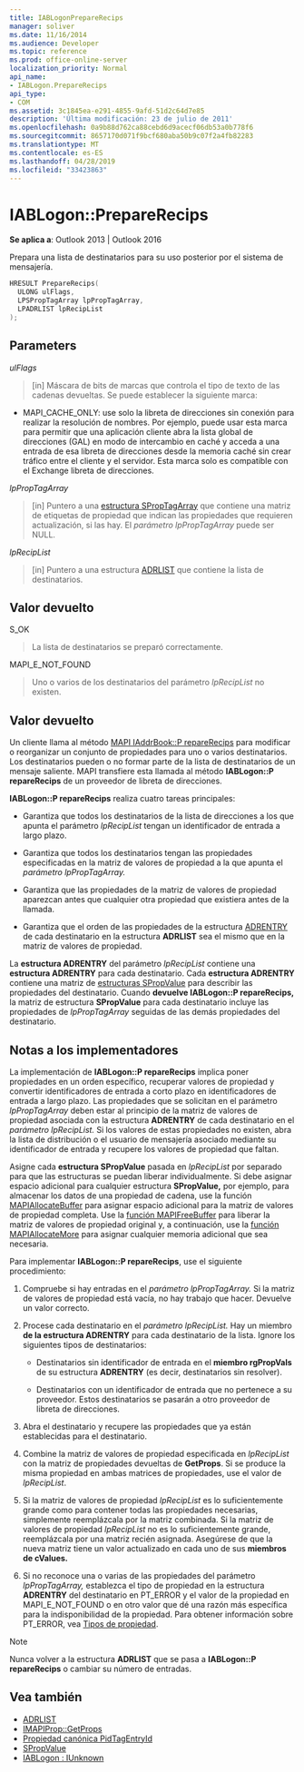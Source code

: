 ```yaml
---
title: IABLogonPrepareRecips
manager: soliver
ms.date: 11/16/2014
ms.audience: Developer
ms.topic: reference
ms.prod: office-online-server
localization_priority: Normal
api_name:
- IABLogon.PrepareRecips
api_type:
- COM
ms.assetid: 3c1845ea-e291-4855-9afd-51d2c64d7e85
description: 'Última modificación: 23 de julio de 2011'
ms.openlocfilehash: 0a9b88d762ca88cebd6d9acecf06db53a0b778f6
ms.sourcegitcommit: 8657170d071f9bcf680aba50b9c07f2a4fb82283
ms.translationtype: MT
ms.contentlocale: es-ES
ms.lasthandoff: 04/28/2019
ms.locfileid: "33423863"
---
```

# <a name="iablogonpreparerecips"></a>IABLogon::PrepareRecips

**Se aplica a**: Outlook 2013 | Outlook 2016 
  
Prepara una lista de destinatarios para su uso posterior por el sistema de mensajería.
  
```cpp
HRESULT PrepareRecips(
  ULONG ulFlags,
  LPSPropTagArray lpPropTagArray,
  LPADRLIST lpRecipList
);
```

## <a name="parameters"></a>Parameters

_ulFlags_
  
> [in] Máscara de bits de marcas que controla el tipo de texto de las cadenas devueltas. Se puede establecer la siguiente marca:
    
  - MAPI_CACHE_ONLY: use solo la libreta de direcciones sin conexión para realizar la resolución de nombres. Por ejemplo, puede usar esta marca para permitir que una aplicación cliente abra la lista global de direcciones (GAL) en modo de intercambio en caché y acceda a una entrada de esa libreta de direcciones desde la memoria caché sin crear tráfico entre el cliente y el servidor. Esta marca solo es compatible con el Exchange libreta de direcciones.
    
_lpPropTagArray_
  
> [in] Puntero a una [estructura SPropTagArray](sproptagarray.md) que contiene una matriz de etiquetas de propiedad que indican las propiedades que requieren actualización, si las hay. El  _parámetro lpPropTagArray_ puede ser NULL. 
    
_lpRecipList_
  
> [in] Puntero a una estructura [ADRLIST](adrlist.md) que contiene la lista de destinatarios. 
    
## <a name="return-value"></a>Valor devuelto

S_OK 
  
> La lista de destinatarios se preparó correctamente.
    
MAPI_E_NOT_FOUND 
  
> Uno o varios de los destinatarios del parámetro  _lpRecipList_ no existen. 
    
## <a name="return-value"></a>Valor devuelto

Un cliente llama al método [MAPI IAddrBook::P repareRecips](iaddrbook-preparerecips.md) para modificar o reorganizar un conjunto de propiedades para uno o varios destinatarios. Los destinatarios pueden o no formar parte de la lista de destinatarios de un mensaje saliente. MAPI transfiere esta llamada al método **IABLogon::P repareRecips** de un proveedor de libreta de direcciones. 
  
**IABLogon::P repareRecips** realiza cuatro tareas principales: 
  
- Garantiza que todos los destinatarios de la lista de direcciones a los que apunta el parámetro  _lpRecipList_ tengan un identificador de entrada a largo plazo. 
    
- Garantiza que todos los destinatarios tengan las propiedades especificadas en la matriz de valores de propiedad a la que apunta el _parámetro lpPropTagArray._ 
    
- Garantiza que las propiedades de la matriz de valores de propiedad aparezcan antes que cualquier otra propiedad que existiera antes de la llamada.
    
- Garantiza que el orden de las propiedades de la estructura [ADRENTRY](adrentry.md) de cada destinatario en la estructura **ADRLIST** sea el mismo que en la matriz de valores de propiedad. 
    
La **estructura ADRENTRY** del parámetro  _lpRecipList_ contiene una **estructura ADRENTRY** para cada destinatario. Cada **estructura ADRENTRY** contiene una matriz de [estructuras SPropValue](spropvalue.md) para describir las propiedades del destinatario. Cuando **devuelve IABLogon::P repareRecips,** la matriz de estructura **SPropValue** para cada destinatario incluye las propiedades de  _lpPropTagArray_ seguidas de las demás propiedades del destinatario. 
  
## <a name="notes-to-implementers"></a>Notas a los implementadores

La implementación de **IABLogon::P repareRecips** implica poner propiedades en un orden específico, recuperar valores de propiedad y convertir identificadores de entrada a corto plazo en identificadores de entrada a largo plazo. Las propiedades que se solicitan en el parámetro _lpPropTagArray_ deben estar al principio de la matriz de valores de propiedad asociada con la estructura **ADRENTRY** de cada destinatario en el _parámetro lpRecipList._ Si los valores de estas propiedades no existen, abra la lista de distribución o el usuario de mensajería asociado mediante su identificador de entrada y recupere los valores de propiedad que faltan. 
  
Asigne cada **estructura SPropValue** pasada en  _lpRecipList_ por separado para que las estructuras se puedan liberar individualmente. Si debe asignar espacio adicional para cualquier estructura **SPropValue,** por ejemplo, para almacenar los datos de una propiedad de cadena, use la función [MAPIAllocateBuffer](mapiallocatebuffer.md) para asignar espacio adicional para la matriz de valores de propiedad completa. Use la [función MAPIFreeBuffer](mapifreebuffer.md) para liberar la matriz de valores de propiedad original y, a continuación, use la [función MAPIAllocateMore](mapiallocatemore.md) para asignar cualquier memoria adicional que sea necesaria. 
  
Para implementar **IABLogon::P repareRecips**, use el siguiente procedimiento:
  
1. Compruebe si hay entradas en el _parámetro lpPropTagArray._ Si la matriz de valores de propiedad está vacía, no hay trabajo que hacer. Devuelve un valor correcto. 
    
2. Procese cada destinatario en el _parámetro lpRecipList._ Hay un miembro **de la estructura ADRENTRY** para cada destinatario de la lista. Ignore los siguientes tipos de destinatarios: 
    
   - Destinatarios sin identificador de entrada en el **miembro rgPropVals** de su estructura **ADRENTRY** (es decir, destinatarios sin resolver). 
    
   - Destinatarios con un identificador de entrada que no pertenece a su proveedor. Estos destinatarios se pasarán a otro proveedor de libreta de direcciones.
    
3. Abra el destinatario y recupere las propiedades que ya están establecidas para el destinatario.
    
4. Combine la matriz de valores de propiedad especificada en  _lpRecipList_ con la matriz de propiedades devueltas de **GetProps**. Si se produce la misma propiedad en ambas matrices de propiedades, use el valor de  _lpRecipList_.
    
5. Si la matriz de valores de propiedad  _lpRecipList_ es lo suficientemente grande como para contener todas las propiedades necesarias, simplemente reemplázcala por la matriz combinada. Si la matriz de valores de propiedad  _lpRecipList_ no es lo suficientemente grande, reemplázcala por una matriz recién asignada. Asegúrese de que la nueva matriz tiene un valor actualizado en cada uno de sus **miembros de cValues.** 
    
6. Si no reconoce una o varias de las propiedades del parámetro  _lpPropTagArray,_ establezca el tipo de propiedad en la estructura **ADRENTRY** del destinatario en PT_ERROR y el valor de la propiedad en MAPI_E_NOT_FOUND o en otro valor que dé una razón más específica para la indisponibilidad de la propiedad. Para obtener información sobre PT_ERROR, vea [Tipos de propiedad](property-types.md).
    
> [!NOTE]
> Nunca volver a la estructura **ADRLIST** que se pasa a **IABLogon::P repareRecips** o cambiar su número de entradas. 
  
## <a name="see-also"></a>Vea también

- [ADRLIST](adrlist.md)
- [IMAPIProp::GetProps](imapiprop-getprops.md)
- [Propiedad canónica PidTagEntryId](pidtagentryid-canonical-property.md)
- [SPropValue](spropvalue.md)
- [IABLogon : IUnknown](iablogoniunknown.md)

